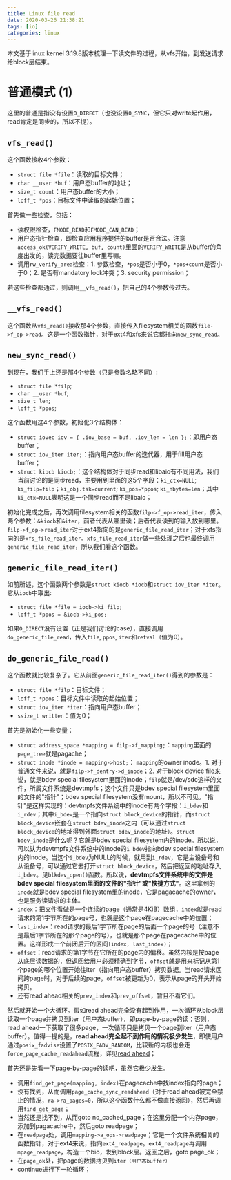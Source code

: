 ```yaml
---
title: Linux file read 
date: 2020-03-26 21:38:21
tags: [io]
categories: linux 
---
```


本文基于linux kernel 3.19.8版本梳理一下读文件的过程，从vfs开始，到发送请求给block层结束。

<!-- more -->

<script type="text/x-mathjax-config">
MathJax.Hub.Config({
tex2jax: {inlineMath: [['$','$'], ['\\(','\\)']]}
});
</script>

<script type="text/javascript" async
  src="https://cdn.mathjax.org/mathjax/latest/MathJax.js?config=TeX-MML-AM_CHTML">
</script>

# 普通模式 (1)

这里的普通是指没有设置`O_DIRECT`（也没设置`O_SYNC`，但它只对write起作用，read肯定是同步的，所以不提）。

## `vfs_read()`

这个函数接收4个参数：

* `struct file *file`：读取的目标文件；
* `char __user *buf`：用户态buffer的地址；
* `size_t count`：用户态buffer的大小；
* `loff_t *pos`：目标文件中读取的起始位置；

首先做一些检查，包括：

* 读权限检查，`FMODE_READ`和`FMODE_CAN_READ`；
* 用户态指针检查，即检查应用程序提供的buffer是否合法。注意`access_ok(VERIFY_WRITE, buf, count)`里面的`VERIFY_WRITE`是从buffer的角度出发的，读完数据要往buffer里写嘛。
* 调用`rw_verify_area`检查：1. 参数检查，`*pos`是否小于0，`*pos+count`是否小于0；2. 是否有mandatory lock冲突；3. security permission；

若这些检查都通过，则调用`__vfs_read()`，把自己的4个参数传过去。

## `__vfs_read()`

这个函数从`vfs_read()`接收那4个参数，直接传入filesystem相关的函数`file->f_op->read`。这是一个函数指针，对于ext4和xfs来说它都指向`new_sync_read`。

## `new_sync_read()`

到现在，我们手上还是那4个参数（只是参数名略不同）:

* `struct file *filp`;
* `char __user *buf`;
* `size_t len`;
* `loff_t *ppos`;

这个函数用这4个参数，初始化3个结构体：

* `struct iovec iov = { .iov_base = buf, .iov_len = len };`：即用户态buffer；
* `struct iov_iter iter;`：指向用户态buffer的迭代器，用于fill用户态buffer；
* `struct kiocb kiocb;`：这个结构体对于同步read和libaio有不同用法，我们当前讨论的是同步read，主要用到里面的这5个字段：`ki_ctx=NULL`; `ki_filp=filp`；`ki_obj.tsk=current`; `ki_pos=*ppos`; `ki_nbytes=len`；其中`ki_ctx=NULL`表明这是一个同步read而不是libaio；

初始化完成之后，再次调用filesystem相关的函数`filp->f_op->read_iter`，传入两个参数：`&kiocb`和`&iter`，前者代表从哪里读；后者代表读到的输入放到哪里。`filp->f_op->read_iter`对于ext4指向的是`generic_file_read_iter`；对于xfs指向的是`xfs_file_read_iter`。`xfs_file_read_iter`做一些处理之后也最终调用`generic_file_read_iter`，所以我们看这个函数。

## `generic_file_read_iter()`

如前所述，这个函数两个参数是`struct kiocb *iocb`和`struct iov_iter *iter`。它从`iocb`中取出:

*	`struct file *file = iocb->ki_filp;`
*	`loff_t *ppos = &iocb->ki_pos;`

如果`O_DIRECT`没有设置（正是我们讨论的case），直接调用`do_generic_file_read`，传入`file`, `ppos`, `iter`和`retval`（值为0）。

## `do_generic_file_read()`

这个函数就比较复杂了。它从前面`generic_file_read_iter()`得到的参数是：

* `struct file *filp`：目标文件；
* `loff_t *ppos`：目标文件中读取的起始位置；
* `struct iov_iter *iter`：指向用户态buffer；
* `ssize_t written`：值为0；

首先是初始化一些变量：

* `struct address_space *mapping = filp->f_mapping;`：`mapping`里面的`page_tree`就是pagache；
* `struct inode *inode = mapping->host;`： `mapping`的owner inode。1. 对于普通文件来说，就是`filp->f_dentry->d_inode`；2. 对于block device file来说，就是bdev special filesystem里面的inode；`filp`就是/dev/sdc这样的文件，所属文件系统是devtmpfs；这个文件只是bdev special filesystem里面的文件的"指针"；bdev special filesystem没有mount，所以不可见。"指针"是这样实现的：devtmpfs文件系统中的inode有两个字段：`i_bdev`和`i_rdev`；其中`i_bdev`是一个指向`struct block_device`的指针，而`struct block_device`嵌套在`struct bdev_inode`之内（可以通过`struct block_device`的地址得到外面`struct bdev_inode`的地址）。`struct bdev_inode`是什么呢？它就是bdev special filesystem内的inode。所以说，可以认为devtmpfs文件系统中的inode的`i_bdev`指向bdev special filesystem内的inode。当这个`i_bdev`为NULL的时候，就用到`i_rdev`，它是主设备号和从设备号，可以通过它去打开`struct block_device`，然后把返回的地址存入`i_bdev`。见`blkdev_open()`函数。所以说，**devtmpfs文件系统中的文件是bdev special filesystem里面的文件的"指针"或"快捷方式"**。这里拿到的`inode`就是bdev special filesystem里的inode，它是pagacache的owner，也是服务读请求的主体。
* `index`：把文件看做是一个连续的page（通常是4KiB）数组，`index`就是read请求的第1字节所在的page号，也就是这个page在pagecache中的位置；
* `last_index`：read请求的最后1字节所在page的后面一个page的号（注意不是最后1字节所在的那个page的号），也就是那个page在pagecache中的位置。这样形成一个前闭后开的区间`[index, last_index)`；
* `offset`：read请求的第1字节在它所在的page内的偏移。虽然内核是按page从底层读数据的，但返回给用户必须精确到字节，`offset`就是用来标记从第1个page的哪个位置开始往iter（指向用户态buffer）拷贝数据。当read请求区间跨page时，对于后续的page，`offset`被更新为0，表示从page的开头开始拷贝。
* 还有read ahead相关的`prev_index`和`prev_offset`，暂且不看它们。

然后就开始一个大循环。假如read ahead完全没有起到作用，一次循环从block层读取一个page并拷贝到iter（用户态buffer），即page-by-page的读；否则，read ahead一下获取了很多page，一次循环只是拷贝一个page到iter（用户态buffer）。值得一提的是，**read ahead完全起不到作用的情况极少发生**，即使用户通过`posix_fadvise`设置了`POSIX_FADV_RANDOM`，比较新的内核也会走`force_page_cache_readahead`流程，详见[read ahead](https://www.yuanguohuo.com/2020/03/24/linux-read-ahead/)；

首先还是先看一下page-by-page的读吧，虽然它极少发生。

- 调用`find_get_page(mapping, index)`在pagecache中找index指向的page；
- 没有找到，从而调用`page_cache_sync_readahead`（对于read ahead被完全禁止的情况，`ra->ra_pages=0`，所以这个函数什么都不做直接返回），然后再调用`find_get_page`；
- 当然还是找不到，从而goto no_cached_page；在这里分配一个内存page，添加到pagacache中，然后goto readpage；
- 在`readpage`处，调用`mapping->a_ops->readpage`；它是一个文件系统相关的函数指针，对于ext4来说，指向`ext4_readpage`。`ext4_readpage`再调用`mpage_readpage`，构造一个bio，发到block层。返回之后，goto page_ok；
- 在`page_ok`处，把page的数据拷贝到`iter（用户态buffer）`
- continue进行下一轮循环；
